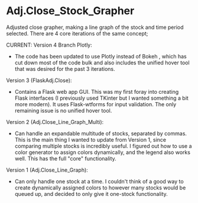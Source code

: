 # Adj.Close_Stock_Grapher

Adjusted close grapher, making a line graph of the stock and time period selected. There are 4 core iterations of the same concept;

CURRENT: Version 4 Branch Plotly:
* The code has been updated to use Plotly instead of Bokeh , which has cut down most of the code bulk and also includes the unified hover tool that was desired for the past 3 iterations.

Version 3 (FlaskAdj.Close):
* Contains a Flask web app GUI. This was my first foray into creating Flask interfaces (I previously used TKinter but I wanted something a bit more modern). It uses Flask-wtforms for input validation. The only remaining issue is no unified hover tool.

Version 2 (Adj.Close_Line_Graph_Multi):
* Can handle an expandable multitude of stocks, separated by commas. This is the main thing I wanted to update from Version 1, since comparing multiple stocks is incredibly useful. I figured out how to use a color generator to assign colors dynamically, and the legend also works well. This has the full "core" functionality.

Version 1 (Adj.Close_Line_Graph):
* Can only handle one stock at a time. I couldn't think of a good way to create dynamically assigned colors to however many stocks would be queued up, and decided to only give it one-stock functionality.




